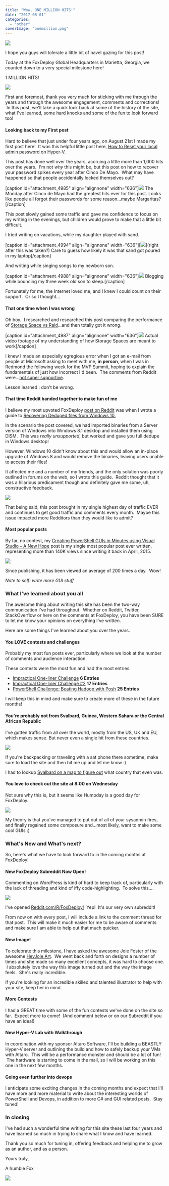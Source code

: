 ```yaml
---
title: "Wow, ONE MILLION HITS!"
date: "2017-08-01"
categories: 
  - "other"
coverImage: "onemillion.png"
---
```


![](https://foxdeploy.files.wordpress.com/2017/07/onemillion.png?w=636)

I hope you guys will tolerate a little bit of navel gazing for this post!

Today at the FoxDeploy Global Headquarters in Marietta, Georgia, we counted down to a very special milestone here!

1 MILLION HITS!

![](https://foxdeploy.files.wordpress.com/2017/08/2017-07-28-19-48-27-2.jpg?w=636)

First and foremost, thank you very much for sticking with me through the years and through the awesome engagement, comments and corrections!  In this post, we'll take a quick look back at some of the history of the site, what I've learned, some hard knocks and some of the fun to look forward too!

#### Looking back to my First post

Hard to believe that just under four years ago, on August 21st I made my first post here!  It was this helpful little post here, [How to Reset your local admin password on Hyper-V](http://foxdeploy.com/2013/08/21/backdooring-your-own-testlab/).

This post has done well over the years, accruing a little more than 1,000 hits over the years.  I'm not _why_ this might be, but this post on how to recover your password spikes every year after Cinco De Mayo.  What may have happened so that people accidentally locked themselves out?

\[caption id="attachment\_4985" align="alignnone" width="636"\]![](https://foxdeploy.files.wordpress.com/2017/07/lockedout.png?w=636) The Monday after Cinco de Mayo had the greatest hits ever for this post. Looks like people all forgot their passwords for some reason...maybe Margaritas?\[/caption\]

This post slowly gained some traffic and gave me confidence to focus on my writing in the evenings, but children would prove to make that a little bit difficult.

I tried writing on vacations, while my daughter played with sand.

\[caption id="attachment\_4994" align="alignnone" width="636"\][![](https://foxdeploy.files.wordpress.com/2017/07/laptop-on-the-beach.png?w=636)](right after this was taken?) Care to guess how likely it was that sand got poured in my laptop\[/caption\]

And writing while singing songs to my newborn son.

\[caption id="attachment\_4988" align="alignnone" width="636"\]![](https://foxdeploy.files.wordpress.com/2017/07/2016-02-20.jpg?w=636) Blogging while bouncing my three week old son to sleep.\[/caption\]

Fortunately for me, the Internet loved me, and I knew I could count on their support.  Or so I thought...

#### That one time when I was wrong

Oh boy.  I researched and researched this post comparing the performance of [Storage Space vs Raid](http://foxdeploy.com/2015/10/30/windows-vs-intel-raid-performance-smackdown/)...and then totally got it wrong.

\[caption id="attachment\_4987" align="alignnone" width="636"\]![](https://foxdeploy.files.wordpress.com/2017/07/woosh.gif?w=636) Actual video footage of my understanding of how Storage Spaces are meant to work\[/caption\]

I knew I made an especially egregious error when I got an e-mail from people at Microsoft asking to meet with me, **in person**, when I was in Redmond the following week for the MVP Summit, hoping to explain the fundamentals of just how incorrect I'd been.  The comments from Reddit were...[not super supportive](https://www.reddit.com/r/sysadmin/comments/3qu8br/home_lab_performance_testing_windows_vs_intel/).

Lesson learned : don't be wrong.

#### That time Reddit banded together to make fun of me

I believe my most upvoted FoxDeploy [post on Reddit](https://www.reddit.com/r/sysadmin/comments/3fkfi7/recovering_your_deduped_files_on_windows_10/) was when I wrote a guide to [Recovering Deduped files from Windows 10.](https://foxdeploy.com/2015/07/31/recovering-your-dedeuped-files-on-windows-10/)

In the scenario the post covered, we had imported binaries from a Server version of Windows into Windows 8.1 desktop and installed them using DISM.  This was _really unsupported_, but worked and gave you full dedupe in Windows desktop!

However, Windows 10 didn't know about this and would allow an in-place upgrade of Windows 8 and would remove the binaries, leaving users unable to access their files!

It affected me and a number of my friends, and the only solution was poorly outlined in forums on the web, so I wrote this guide.  Reddit thought that it was a hilarious predicament though and definitely gave me some, uh, constructive feedback.

![](https://foxdeploy.files.wordpress.com/2017/07/reddit.png?w=636)

That being said, this post brought in my single highest day of traffic EVER and continues to get good traffic and comments every month.  Maybe this issue impacted more Redditors than they would like to admit?

#### Most popular posts

By far, no contest, my [Creating PowerShell GUIs in Minutes using Visual Studio – A New Hope](https://foxdeploy.com/2015/04/10/part-i-creating-powershell-guis-in-minutes-using-visual-studio-a-new-hope/) post is my single most popular post ever written, representing more than 140K views since writing it back in April, 2015.

[![](images/completed-best-post.png)](https://foxdeploy.com/2015/04/10/part-i-creating-powershell-guis-in-minutes-using-visual-studio-a-new-hope/)

Since publishing, it has been viewed an average of 200 times a day.  Wow!

_Note to self: write more GUI stuff_

### What I've learned about you all

The awesome thing about writing this site has been the two-way communication I've had throughout.  Whether on Reddit, Twitter, StackOverflow or here on the comments at FoxDeploy, you have been SURE to let me know your opinions on everything I've written.

Here are some things I've learned about you over the years.

#### You LOVE contests and challenges

Probably my most fun posts ever, particularly where we look at the number of comments and audience interaction.

These contests were the most fun and had the most entries.

- [Impractical One-liner Challenge](http://foxdeploy.com/2014/09/19/impractical-one-liner-challenge/) **6 Entries**
- [Impractical One-liner Challenge #2](http://foxdeploy.com/2015/01/23/impractical-one-liner-challenge-2/) **17 Entries**
- [PowerShell Challenge; Beating Hadoop with Posh](http://foxdeploy.com/2016/03/01/powershell-challenge-beating-hadoop-with-posh/) **25 Entries**

I will keep this in mind and make sure to create more of these in the future months!

#### You're probably not from Svalbard, Guinea, Western Sahara or the Central African Republic

I've gotten traffic from all over the world, mostly from the US, UK and EU, which makes sense. But never even a single hit from these countries.

![](https://foxdeploy.files.wordpress.com/2017/07/countries.png?w=636)

If you're backpacking or traveling with a sat phone there sometime, make sure to load the site and then hit me up and let me know :)

I had to lookup [Svalbard on a map to figure out](https://www.wikiwand.com/en/Svalbard) what country that even was.

#### You love to check out the site at 8:00 on Wednesday

Not sure why this is, but it seems like Humpday is a good day for FoxDeploy.

![](images/time.png)

My theory is that you've managed to put out of all of your sysadmin fires, and finally regained some composure and...most likely, want to make some cool GUIs :)

### What's New and What's next?

So, here's what we have to look forward to in the coming months at FoxDeploy!

#### New FoxDeploy Subreddit Now Open!

Commenting on WordPress is kind of hard to keep track of, particularly with the lack of threading and kind of iffy code-highlighting.  To solve this....

[![](https://foxdeploy.files.wordpress.com/2017/07/reddit2fr.png?w=636)](https://www.reddit.com/r/FoxDeploy/)

I've opened [Reddit.com/R/FoxDeploy!](https://www.reddit.com/r/FoxDeploy/)  Yep!  It's our very own subreddit!

From now on with every post, I will include a link to the comment thread for that post.  This will make it much easier for me to be aware of comments and make sure I am able to help out that much quicker.

#### New Image!

To celebrate this milestone, I have asked the awesome Joie Foster of the awesome [HeyJoie Art](https://www.joiefoster.com/).  We went back and forth on designs a number of times and she made so many excellent concepts, it was hard to choose one.  I absolutely love the way this image turned out and the way the image feels.  She's really incredible.

If you're looking for an incredible skilled and talented illustrator to help with your site, keep her in mind.

#### More Contests

I had a GREAT time with some of the fun contests we've done on the site so far.  Expect more to come!  (And comment below or on our Subreddit if you have an idea!)

#### New Hyper-V Lab with Walkthrough

In coordination with my sponsor Altaro Software, I'll be building a BEASTLY Hyper-V server and outlining the build and how to safely backup your VMs with Altaro.  This will be a performance monster and should be a lot of fun!  The hardware is starting to come in the mail, so I will be working on this one in the next few months.

#### Going even further into devops

I anticipate some exciting changes in the coming months and expect that I'll have more and more material to write about the interesting worlds of PowerShell and Devops, in addition to more C# and GUI related posts.  Stay tuned!

### In closing

I've had such a wonderful time writing for this site these last four years and have learned so much in trying to share what I know and have learned.

Thank you so much for tuning in, offering feedback and helping me to grow as an author, and as a person.

Yours truly,

A humble Fox

![](images/yourstruly.jpg)
